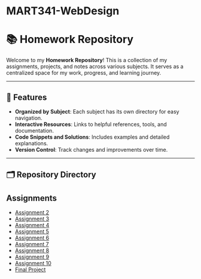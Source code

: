 # MART341-WebDesign

# 📚 Homework Repository

Welcome to my **Homework Repository**! This is a collection of my assignments, projects, and notes across various subjects. It serves as a centralized space for my work, progress, and learning journey.

---

## 🌟 Features

- **Organized by Subject**: Each subject has its own directory for easy navigation.
- **Interactive Resources**: Links to helpful references, tools, and documentation.
- **Code Snippets and Solutions**: Includes examples and detailed explanations.
- **Version Control**: Track changes and improvements over time.

---

## 🗂️ Repository Directory 

<section id="assignments">
    <h2>Assignments</h2>
    <ul>
        <li><a href="WebDesign Homework/Assignment2/" target="_blank">Assignment 2</a></li>
        <li><a href="WebDesign Homework/Assignment3/" target="_blank">Assignment 3</a></li>
        <li><a href="WebDesign Homework/Assignment4/" target="_blank">Assignment 4</a></li>
        <li><a href="WebDesign Homework/Assignment5/" target="_blank">Assignment 5</a></li>
        <li><a href="WebDesign Homework/Assignment6/" target="_blank">Assignment 6</a></li>
        <li><a href="WebDesign Homework/assignment7/" target="_blank">Assignment 7</a></li>
        <li><a href="WebDesign Homework/assignment8/" target="_blank">Assignment 8</a></li>
        <li><a href="WebDesign Homework/assignment9/" target="_blank">Assignment 9</a></li>
        <li><a href="WebDesign Homework/assignment10/" target="_blank">Assignment 10</a></li>
        <li><a href="WebDesign Homework/Final Project/" target="_blank">Final Project</a></li>
    </ul>
</section>
